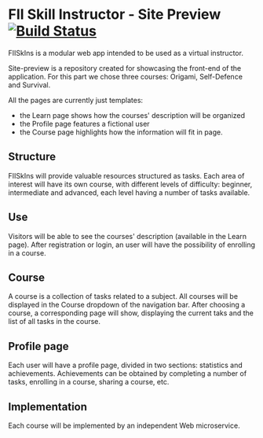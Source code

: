 # FII Skill Instructor - Site Preview [![Build Status](https://travis-ci.org/FIISkIns/site-preview.svg?branch=master)](https://travis-ci.org/FIISkIns/site-preview)

FIISkIns is a modular web app intended to be used as a virtual instructor.

Site-preview is a repository created for showcasing the front-end of the application.
For this part we chose three courses: Origami, Self-Defence and Survival.

All the pages are currently just templates:

- the Learn page shows how the courses' description will be organized
- the Profile page features a fictional user
- the Course page highlights how the information will fit in page.

## Structure

FIISkIns will provide valuable resources structured as tasks. Each area of interest
will have its own course, with different levels of difficulty: beginner, intermediate
and advanced, each level having a number of tasks available.

## Use

Visitors will be able to see the courses' description (available in the Learn page).
After registration or login, an user will have the possibility of enrolling in a
course.

## Course

A course is a collection of tasks related to a subject. All courses will be
displayed in the Course dropdown of the navigation bar. After choosing a course,
a corresponding page will show, displaying the current taks and the list of all
tasks in the course.

## Profile page

Each user will have a profile page, divided in two sections: statistics and achievements.
Achievements can be obtained by completing a number of tasks, enrolling in a course,
sharing a course, etc.

## Implementation

Each course will be implemented by an independent Web microservice.
